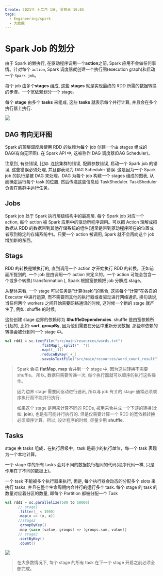 ```yaml
---
Create: 2021年 十二月 1日, 星期三 10:05
tags: 
  - Engineering/spark
  - 大数据 
---
```

# Spark Job 的划分

由于 Spark 的懒执行, 在驱动程序调用一个**action**之前, Spark 应用不会做任何事情。针对每个 `action`, Spark 调度器就创建一个执行图(execution graph)和启动一个 `Spark job`。

每个 job 由多个**stages** 组成, 这些 **stages** 就是实现最终的 RDD 所需的数据转换的步骤。一个宽依赖划分一个 stage。

每个 **stage** 由多个 **tasks** 来组成, 这些 **tasks** 就表示每个并行计算, 并且会在多个执行器上执行.

![](https://images-1257755739.cos.ap-guangzhou.myqcloud.com/hexo/posts/spark-rdd-programing/image-20210920164541516.png)



## DAG 有向无环图

Spark 的顶层调度层使用 RDD 的依赖为每个 job 创建一个由 stages 组成的 DAG(有向无环图). 在 Spark API 中, 这被称作 DAG 调度器(DAG Scheduler)。

注意到, 有些错误, 比如: 连接集群的错误, 配置参数错误, 启动一个 Spark job 的错误, 这些错误必须处理, 并且都表现为 DAG Scheduler 错误. 这是因为一个 Spark job 的执行是被 DAG 来处理。DAG 为每个 job 构建一个 stages 组成的图表, 从而确定运行每个 task 的位置, 然后传递这些信息给 TaskSheduler. TaskSheduler 负责在集群中运行任务。



## Jobs

Spark job 处于 Spark 执行层级结构中的最高层. 每个 Spark job 对应一个 action, 每个 action 被 Spark 应用中的驱动所程序调用。可以把 Action 理解成把数据从 RDD 的数据带到其他存储系统的组件(通常是带到驱动程序所在的位置或者写到稳定的存储系统中)。只要一个 action 被调用, Spark 就不会再向这个 job 增加新的东西。

## Stags

 RDD 的转换是懒执行的, 直到调用一个 action 才开始执行 RDD 的转换。正如前面所提到的, 一个 job 是由调用一个 action 来定义的。一个 action 可能会包含一个或多个转换( transformation ), Spark 根据宽依赖把 job 分解成 stage。

从整体来看, 一个 stage 可以任务是“计算(task)”的集合, 这些每个“计算”在各自的 Executor 中进行运算, 而不需要同其他的执行器或者驱动进行网络通讯. 换句话说, 当任何两个 workers 之间开始需要网络通讯的时候, 这时候一个新的 stage 就产生了, 例如: shuffle 的时候。

这些创建 stage 边界的依赖称为 **ShuffleDependencies**. shuffle 是由宽依赖所引起的, 比如: **sort**, **groupBy**, 因为他们需要在分区中重新分发数据. 那些窄依赖的转换会被分到同一个 stage 中。

```scala
val rdd1 = sc.textFile("src/main/resources/words.txt")
                .flatMap(_.split("  "))
                .map((_,1))
				.reduceByKey(_+_)
                .saveAsTextFile("src/main/resources/word_count_result")
```

> Spark 会把 **flatMap**, **map** 合并到一个 stage 中, 因为这些转换不需要 shuffle。 所以, 数据只需要传递一次, 每个执行器就可以顺序的执行这些操作。
>
> 因为边界 stage 需要同驱动进行通讯, 所以与 job 有关的 stage 通常必须顺序执行而不能并行执行.
>
> 如果这个 stage 是用来计算不同的 RDDs, 被用来合并成一个下游的转换(比如: **join**), 也是有可能并行执行的. 但是仅需要计算一个 RDD 的宽依赖转换必须顺序计算。所以, 设计程序的时候, 尽量少用 **shuffle**.

## Tasks

stage 由 tasks 组成，在执行层级中，task 是最小的执行单位，每一个 task 表现为一个本地计算。

一个 stage 中的所有 tasks 会对不同的数据执行相同的代码(程序代码一样, 只是作用在了不同的数据上)。

一个 task 不能被多个执行器来执行, 但是, 每个执行器会动态的分配多个 slots 来执行 tasks, 并且在整个生命周期内会并行的运行多个 task. 每个 stage 的 task 的数量对应着分区的数量, 即每个 Partition 都被分配一个 Task 

```scala
val rdd1 = sc.parallelize(500 to 50000)
      // stage1
      .filter(_ < 1000)
      .map(x => (x, x))
      //stage2
      .groupByKey()
      .map {case (value, groups) => (groups.sum, value)}
      // stage3
      .sortByKey()
      .count()
```

![](https://images-1257755739.cos.ap-guangzhou.myqcloud.com/hexo/posts/spark-rdd-programing/image-20210920170526021.png)

> 在大多数情况下, 每个 stage 的所有 task 在下一个 stage 开启之前必须全部完成。









